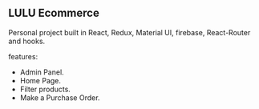 ## LULU Ecommerce

Personal project built in React, Redux, Material UI, firebase, React-Router and hooks.

features:
 - Admin Panel.
 - Home Page.
 - Filter products.
 - Make a Purchase Order.
